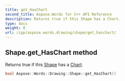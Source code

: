 ```yaml
---
title: get_HasChart
second_title: Aspose.Words for C++ API Reference
description: Returns true if this Shape has a Chart. 
type: docs
weight: 0
url: /cpp/aspose.words.drawing/shape/get_haschart/
---
```

## Shape.get_HasChart method


Returns true if this [Shape](./) has a [Chart](./get_chart/).

```cpp
bool Aspose::Words::Drawing::Shape::get_HasChart()
```

